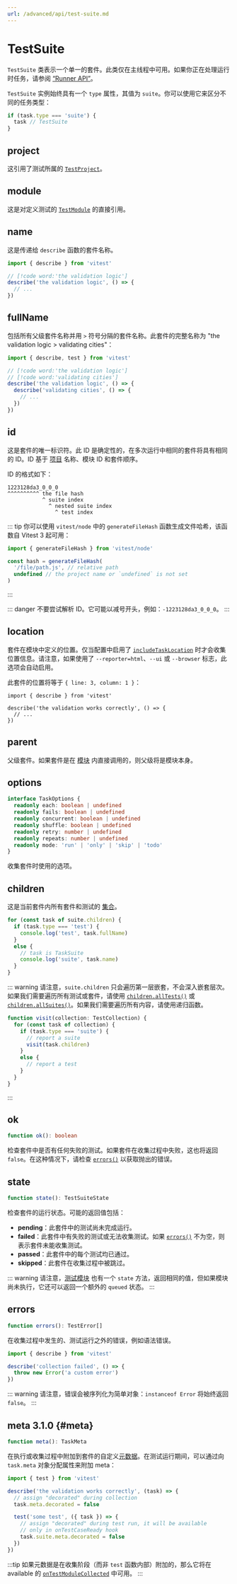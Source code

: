 ```yaml
---
url: /advanced/api/test-suite.md
---
```

# TestSuite

`TestSuite` 类表示一个单一的套件。此类仅在主线程中可用。如果你正在处理运行时任务，请参阅 [“Runner API”](/advanced/runner#tasks)。

`TestSuite` 实例始终具有一个 `type` 属性，其值为 `suite`。你可以使用它来区分不同的任务类型：

```ts
if (task.type === 'suite') {
  task // TestSuite
}
```

## project

这引用了测试所属的 [`TestProject`](/advanced/api/test-project)。

## module

这是对定义测试的 [`TestModule`](/advanced/api/test-module) 的直接引用。

## name

这是传递给 `describe` 函数的套件名称。

```ts
import { describe } from 'vitest'

// [!code word:'the validation logic']
describe('the validation logic', () => {
  // ...
})
```

## fullName

包括所有父级套件名称并用 `>` 符号分隔的套件名称。此套件的完整名称为 "the validation logic > validating cities"：

```ts
import { describe, test } from 'vitest'

// [!code word:'the validation logic']
// [!code word:'validating cities']
describe('the validation logic', () => {
  describe('validating cities', () => {
    // ...
  })
})
```

## id

这是套件的唯一标识符。此 ID 是确定性的，在多次运行中相同的套件将具有相同的 ID。ID 基于 [项目](/advanced/api/test-project) 名称、模块 ID 和套件顺序。

ID 的格式如下：

```
1223128da3_0_0_0
^^^^^^^^^^ the file hash
           ^ suite index
             ^ nested suite index
               ^ test index
```

::: tip
你可以使用 `vitest/node` 中的 `generateFileHash` 函数生成文件哈希，该函数自 Vitest 3 起可用：

```ts
import { generateFileHash } from 'vitest/node'

const hash = generateFileHash(
  '/file/path.js', // relative path
  undefined // the project name or `undefined` is not set
)
```

:::

::: danger
不要尝试解析 ID。它可能以减号开头，例如：`-1223128da3_0_0_0`。
:::

## location

套件在模块中定义的位置。仅当配置中启用了 [`includeTaskLocation`](/config/#includetasklocation) 时才会收集位置信息。请注意，如果使用了 `--reporter=html`、`--ui` 或 `--browser` 标志，此选项会自动启用。

此套件的位置将等于 `{ line: 3, column: 1 }`：

```ts:line-numbers {3}
import { describe } from 'vitest'

describe('the validation works correctly', () => {
  // ...
})
```

## parent

父级套件。如果套件是在 [模块](/advanced/api/test-module) 内直接调用的，则父级将是模块本身。

## options

```ts
interface TaskOptions {
  readonly each: boolean | undefined
  readonly fails: boolean | undefined
  readonly concurrent: boolean | undefined
  readonly shuffle: boolean | undefined
  readonly retry: number | undefined
  readonly repeats: number | undefined
  readonly mode: 'run' | 'only' | 'skip' | 'todo'
}
```

收集套件时使用的选项。

## children

这是当前套件内所有套件和测试的 [集合](/advanced/api/test-collection)。

```ts
for (const task of suite.children) {
  if (task.type === 'test') {
    console.log('test', task.fullName)
  }
  else {
    // task is TaskSuite
    console.log('suite', task.name)
  }
}
```

::: warning
请注意，`suite.children` 只会遍历第一层嵌套，不会深入嵌套层次。如果我们需要遍历所有测试或套件，请使用 [`children.allTests()`](/advanced/api/test-collection#alltests) 或 [`children.allSuites()`](/advanced/api/test-collection#allsuites)。如果我们需要遍历所有内容，请使用递归函数。

```ts
function visit(collection: TestCollection) {
  for (const task of collection) {
    if (task.type === 'suite') {
      // report a suite
      visit(task.children)
    }
    else {
      // report a test
    }
  }
}
```

:::

## ok

```ts
function ok(): boolean
```

检查套件中是否有任何失败的测试。如果套件在收集过程中失败，这也将返回 `false`。在这种情况下，请检查 [`errors()`](#errors) 以获取抛出的错误。

## state

```ts
function state(): TestSuiteState
```

检查套件的运行状态。可能的返回值包括：

* **pending**：此套件中的测试尚未完成运行。
* **failed**：此套件中有失败的测试或无法收集测试。如果 [`errors()`](#errors) 不为空，则表示套件未能收集测试。
* **passed**：此套件中的每个测试均已通过。
* **skipped**：此套件在收集过程中被跳过。

::: warning
请注意，[测试模块](/advanced/api/test-module) 也有一个 `state` 方法，返回相同的值，但如果模块尚未执行，它还可以返回一个额外的 `queued` 状态。
:::

## errors

```ts
function errors(): TestError[]
```

在收集过程中发生的、测试运行之外的错误，例如语法错误。

```ts {4}
import { describe } from 'vitest'

describe('collection failed', () => {
  throw new Error('a custom error')
})
```

::: warning
请注意，错误会被序列化为简单对象：`instanceof Error` 将始终返回 `false`。
:::

## meta 3.1.0 {#meta}

```ts
function meta(): TaskMeta
```

在执行或收集过程中附加到套件的自定义[元数据](/advanced/metadata)。在测试运行期间，可以通过向 `task.meta` 对象分配属性来附加 meta：

```ts {5,10}
import { test } from 'vitest'

describe('the validation works correctly', (task) => {
  // assign "decorated" during collection
  task.meta.decorated = false

  test('some test', ({ task }) => {
    // assign "decorated" during test run, it will be available
    // only in onTestCaseReady hook
    task.suite.meta.decorated = false
  })
})
```

:::tip
如果元数据是在收集阶段（而非 `test` 函数内部）附加的，那么它将在 available 的 [`onTestModuleCollected`](./reporters#ontestmodulecollected) 中可用。
:::
